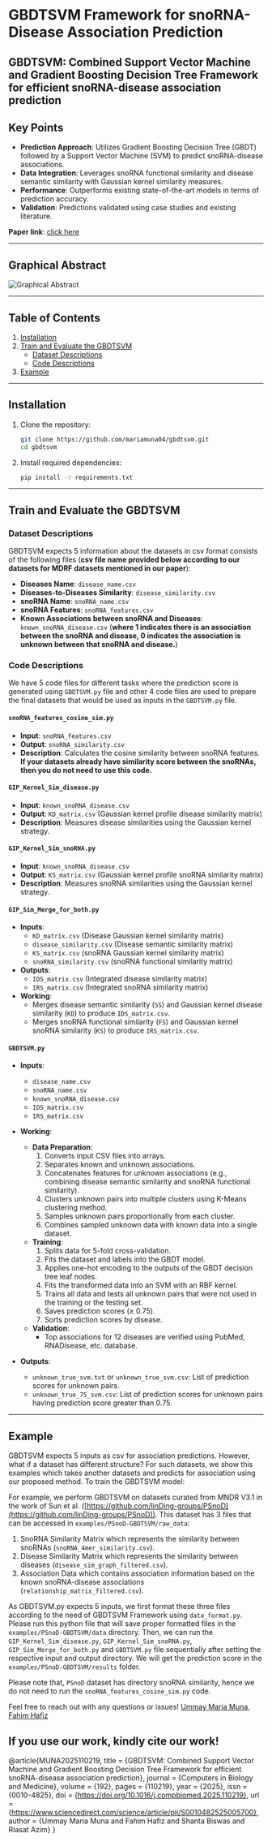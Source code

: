 # GBDTSVM Framework for snoRNA-Disease Association Prediction
## GBDTSVM: Combined  Support Vector Machine and Gradient Boosting Decision Tree Framework for efficient snoRNA-disease association prediction

## Key Points

- **Prediction Approach**: Utilizes Gradient Boosting Decision Tree (GBDT) followed by a Support Vector Machine (SVM) to predict snoRNA-disease associations.
- **Data Integration**: Leverages snoRNA functional similarity and disease semantic similarity with Gaussian kernel similarity measures.
- **Performance**: Outperforms existing state-of-the-art models in terms of prediction accuracy.
- **Validation**: Predictions validated using case studies and existing literature.


**Paper link**: [click here](https://doi.org/10.1016/j.compbiomed.2025.110219)

---

## Graphical Abstract

![Graphical Abstract](https://github.com/mariamuna04/gbdtsvm/blob/main/Figures/Graphical_Abstract.png?raw=true)

---

## Table of Contents

1. [Installation](#installation)
2. [Train and Evaluate the GBDTSVM](#train-and-evaluate-the-gbdtsvm)
   - [Dataset Descriptions](#dataset-descriptions)
   - [Code Descriptions](#code-descriptions)
3. [Example](#example)

---

## Installation

1. Clone the repository:
   ```bash
   git clone https://github.com/mariamuna04/gbdtsvm.git
   cd gbdtsvm
   ```
2. Install required dependencies:
   ```bash
   pip install -r requirements.txt
   ```

---

## Train and Evaluate the GBDTSVM

### Dataset Descriptions

GBDTSVM expects 5 information about the datasets in csv format consists of the following files (**csv file name provided below according to our datasets for MDRF datasets mentioned in our paper**):

- **Diseases Name**: `disease_name.csv`
- **Diseases-to-Diseases Similarity**: `disease_similarity.csv`
- **snoRNA Name**: `snoRNA_name.csv`
- **snoRNA Features**: `snoRNA_features.csv`
- **Known Associations between snoRNA and Diseases**: `known_snoRNA_disease.csv` (**where 1 indicates there is an association between the snoRNA and disease, 0 indicates the association is unknown between that snoRNA and disease.**)

### Code Descriptions
We have 5 code files for different tasks where the prediction score is generated using `GBDTSVM.py` file and other 4 code files are used to prepare the final datasets that would be used as inputs in the `GBDTSVM.py` file.

#### `snoRNA_features_cosine_sim.py`
- **Input**: `snoRNA_features.csv`
- **Output**: `snoRNA_similarity.csv`
- **Description**: Calculates the cosine similarity between snoRNA features. **If your datasets already have similarity score between the snoRNAs, then you do not need to use this code.**

#### `GIP_Kernel_Sim_disease.py`
- **Input**: `known_snoRNA_disease.csv`
- **Output**: `KD_matrix.csv` (Gaussian kernel profile disease similarity matrix)
- **Description**: Measures disease similarities using the Gaussian kernel strategy.

#### `GIP_Kernel_Sim_snoRNA.py`
- **Input**: `known_snoRNA_disease.csv`
- **Output**: `KS_matrix.csv` (Gaussian kernel profile snoRNA similarity matrix)
- **Description**: Measures snoRNA similarities using the Gaussian kernel strategy.

#### `GIP_Sim_Merge_for_both.py`
- **Inputs**:
  - `KD_matrix.csv` (Disease Gaussian kernel similarity matrix)
  - `disease_similarity.csv` (Disease semantic similarity matrix)
  - `KS_matrix.csv` (snoRNA Gaussian kernel similarity matrix)
  - `snoRNA_similarity.csv` (snoRNA functional similarity matrix)
- **Outputs**:
  - `IDS_matrix.csv` (Integrated disease similarity matrix)
  - `IRS_matrix.csv` (Integrated snoRNA similarity matrix)
- **Working**:
  - Merges disease semantic similarity (`SS`) and Gaussian kernel disease similarity (`KD`) to produce `IDS_matrix.csv`.
  - Merges snoRNA functional similarity (`FS`) and Gaussian kernel snoRNA similarity (`KS`) to produce `IRS_matrix.csv`.

#### `GBDTSVM.py`

- **Inputs**:
  - `disease_name.csv`
  - `snoRNA_name.csv`
  - `known_snoRNA_disease.csv`
  - `IDS_matrix.csv`
  - `IRS_matrix.csv`
- **Working**:
  - **Data Preparation**:
    1. Converts input CSV files into arrays.
    2. Separates known and unknown associations.
    3. Concatenates features for unknown associations (e.g., combining disease semantic similarity and snoRNA functional similarity).
    4. Clusters unknown pairs into multiple clusters using K-Means clustering method.
    5. Samples unknown pairs proportionally from each cluster.
    6. Combines sampled unknown data with known data into a single dataset.
  - **Training**:
    1. Splits data for 5-fold cross-validation.
    2. Fits the dataset and labels into the GBDT model.
    3. Applies one-hot encoding to the outputs of the GBDT decision tree leaf nodes.
    4. Fits the transformed data into an SVM with an RBF kernel.
    5. Trains all data and tests all unknown pairs that were not used in the training or the testing set.
    6. Saves prediction scores (≥ 0.75). 
    7. Sorts prediction scores by disease.
  - **Validation**:
    - Top associations for 12 diseases are verified using PubMed, RNADisease, etc. database.

- **Outputs**:
  - `unknown_true_svm.txt` or `unknown_true_svm.csv`: List of prediction scores for unknown pairs.
  - `unknown_true_75_svm.csv`: List of prediction scores for unknown pairs having prediction score greater than 0.75.
  

---

## Example
GBDTSVM expects 5 inputs as csv for association predictions. However, what if a dataset has different structure? For such datasets, we show this examples which takes another datasets and predicts for association using our proposed method.
To train the GBDTSVM model:

For example, we perform GBDTSVM on datasets curated from MNDR V3.1 in the work of Sun et al. ([https://github.com/linDing-groups/PSnoD](https://github.com/linDing-groups/PSnoD)). 
This dataset has 3 files that can be accessed in `examples/PSnoD-GBDTSVM/raw_data`:
1. SnoRNA Similarity Matrix which represents the similarity between snoRNAs (`snoRNA_4mer_similarity.csv`).
2. Disease Similarity Matrix which represents the similarity between diseases (`disease_sim_graph_filtered.csv`).
3. Association Data which contains association information based on the known snoRNA-disease associations (`relationship_matrix_filtered.csv`).

As GBDTSVM.py expects 5 inputs, we first format these three files according to the need of GBDTSVM Framework using `data_format.py`. Please run this python file that will save
proper formatted files in the `examples/PSnoD-GBDTSVM/data` directory. Then, we can run the `GIP_Kernel_Sim_disease.py`, `GIP_Kernel_Sim_snoRNA.py`, `GIP_Sim_Merge_for_both.py` and `GBDTSVM.py` file sequentially after setting the respective input and output directory. We will get the prediction score in the `examples/PSnoD-GBDTSVM/results` folder.

Please note that, `PSnoD` dataset has directory snoRNA similarity, hence we do not need to run the `snoRNA_features_cosine_sim.py` code.


Feel free to reach out with any questions or issues! [Ummay Maria Muna](mailto:umuna201429@bscse.uiu.ac.bd), [Fahim Hafiz](mailto:fahimhafiz@cse.uiu.ac.bd)

## If you use our work, kindly cite our work!
@article{MUNA2025110219,
title = {GBDTSVM: Combined Support Vector Machine and Gradient Boosting Decision Tree Framework for efficient snoRNA-disease association prediction},
journal = {Computers in Biology and Medicine},
volume = {192},
pages = {110219},
year = {2025},
issn = {0010-4825},
doi = {https://doi.org/10.1016/j.compbiomed.2025.110219},
url = {https://www.sciencedirect.com/science/article/pii/S0010482525005700},
author = {Ummay Maria Muna and Fahim Hafiz and Shanta Biswas and Riasat Azim}
}